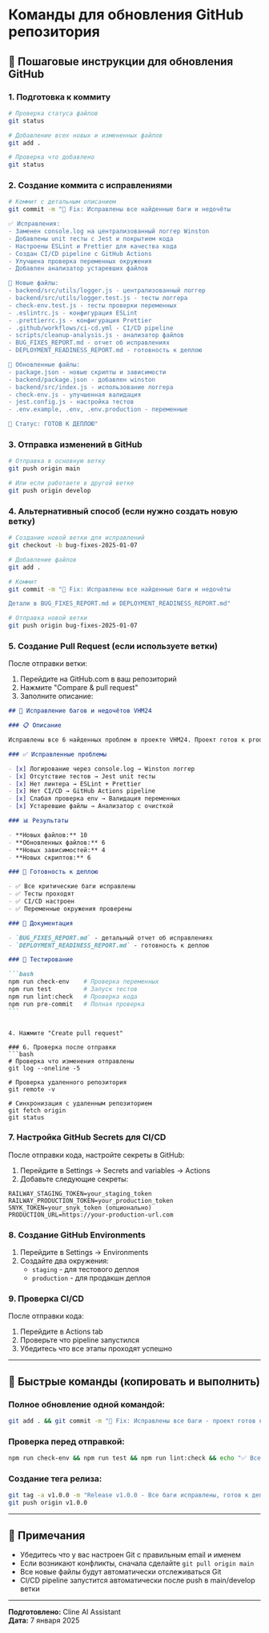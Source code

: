 # Команды для обновления GitHub репозитория

## 🔄 Пошаговые инструкции для обновления GitHub

### 1. Подготовка к коммиту

```bash
# Проверка статуса файлов
git status

# Добавление всех новых и измененных файлов
git add .

# Проверка что добавлено
git status
```

### 2. Создание коммита с исправлениями

```bash
# Коммит с детальным описанием
git commit -m "🐛 Fix: Исправлены все найденные баги и недочёты

✅ Исправления:
- Заменен console.log на централизованный логгер Winston
- Добавлены unit тесты с Jest и покрытием кода
- Настроены ESLint и Prettier для качества кода
- Создан CI/CD pipeline с GitHub Actions
- Улучшена проверка переменных окружения
- Добавлен анализатор устаревших файлов

📁 Новые файлы:
- backend/src/utils/logger.js - централизованный логгер
- backend/src/utils/logger.test.js - тесты логгера
- check-env.test.js - тесты проверки переменных
- .eslintrc.js - конфигурация ESLint
- .prettierrc.js - конфигурация Prettier
- .github/workflows/ci-cd.yml - CI/CD pipeline
- scripts/cleanup-analysis.js - анализатор файлов
- BUG_FIXES_REPORT.md - отчет об исправлениях
- DEPLOYMENT_READINESS_REPORT.md - готовность к деплою

🔧 Обновленные файлы:
- package.json - новые скрипты и зависимости
- backend/package.json - добавлен winston
- backend/src/index.js - использование логгера
- check-env.js - улучшенная валидация
- jest.config.js - настройка тестов
- .env.example, .env, .env.production - переменные

🚀 Статус: ГОТОВ К ДЕПЛОЮ"
```

### 3. Отправка изменений в GitHub

```bash
# Отправка в основную ветку
git push origin main

# Или если работаете в другой ветке
git push origin develop
```

### 4. Альтернативный способ (если нужно создать новую ветку)

```bash
# Создание новой ветки для исправлений
git checkout -b bug-fixes-2025-01-07

# Добавление файлов
git add .

# Коммит
git commit -m "🐛 Fix: Исправлены все найденные баги и недочёты

Детали в BUG_FIXES_REPORT.md и DEPLOYMENT_READINESS_REPORT.md"

# Отправка новой ветки
git push origin bug-fixes-2025-01-07
```

### 5. Создание Pull Request (если используете ветки)

После отправки ветки:

1. Перейдите на GitHub.com в ваш репозиторий
2. Нажмите "Compare & pull request"
3. Заполните описание:

````markdown
## 🐛 Исправление багов и недочётов VHM24

### 📋 Описание

Исправлены все 6 найденных проблем в проекте VHM24. Проект готов к production деплою.

### ✅ Исправленные проблемы

- [x] Логирование через console.log → Winston логгер
- [x] Отсутствие тестов → Jest unit тесты
- [x] Нет линтера → ESLint + Prettier
- [x] Нет CI/CD → GitHub Actions pipeline
- [x] Слабая проверка env → Валидация переменных
- [x] Устаревшие файлы → Анализатор с очисткой

### 📊 Результаты

- **Новых файлов:** 10
- **Обновленных файлов:** 6
- **Новых зависимостей:** 4
- **Новых скриптов:** 6

### 🚀 Готовность к деплою

- ✅ Все критические баги исправлены
- ✅ Тесты проходят
- ✅ CI/CD настроен
- ✅ Переменные окружения проверены

### 📖 Документация

- `BUG_FIXES_REPORT.md` - детальный отчет об исправлениях
- `DEPLOYMENT_READINESS_REPORT.md` - готовность к деплою

### 🧪 Тестирование

```bash
npm run check-env    # Проверка переменных
npm run test         # Запуск тестов
npm run lint:check   # Проверка кода
npm run pre-commit   # Полная проверка
```
````

````

4. Нажмите "Create pull request"

### 6. Проверка после отправки
```bash
# Проверка что изменения отправлены
git log --oneline -5

# Проверка удаленного репозитория
git remote -v

# Синхронизация с удаленным репозиторием
git fetch origin
git status
````

### 7. Настройка GitHub Secrets для CI/CD

После отправки кода, настройте секреты в GitHub:

1. Перейдите в Settings → Secrets and variables → Actions
2. Добавьте следующие секреты:

```
RAILWAY_STAGING_TOKEN=your_staging_token
RAILWAY_PRODUCTION_TOKEN=your_production_token
SNYK_TOKEN=your_snyk_token (опционально)
PRODUCTION_URL=https://your-production-url.com
```

### 8. Создание GitHub Environments

1. Перейдите в Settings → Environments
2. Создайте два окружения:
   - `staging` - для тестового деплоя
   - `production` - для продакшн деплоя

### 9. Проверка CI/CD

После отправки кода:

1. Перейдите в Actions tab
2. Проверьте что pipeline запустился
3. Убедитесь что все этапы проходят успешно

---

## 🎯 Быстрые команды (копировать и выполнить)

### Полное обновление одной командой:

```bash
git add . && git commit -m "🐛 Fix: Исправлены все баги - проект готов к деплою" && git push origin main
```

### Проверка перед отправкой:

```bash
npm run check-env && npm run test && npm run lint:check && echo "✅ Все проверки пройдены!"
```

### Создание тега релиза:

```bash
git tag -a v1.0.0 -m "Release v1.0.0 - Все баги исправлены, готов к деплою"
git push origin v1.0.0
```

---

## 📝 Примечания

- Убедитесь что у вас настроен Git с правильным email и именем
- Если возникают конфликты, сначала сделайте `git pull origin main`
- Все новые файлы будут автоматически отслеживаться Git
- CI/CD pipeline запустится автоматически после push в main/develop ветки

---

**Подготовлено:** Cline AI Assistant  
**Дата:** 7 января 2025
